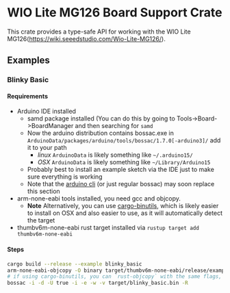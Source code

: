 # WIO Lite MG126 Board Support Crate

This crate provides a type-safe API for working with the WIO Lite MG126(https://wiki.seeedstudio.com/Wio-Lite-MG126/).

## Examples
### Blinky Basic
#### Requirements
 - Arduino IDE installed
    - samd package installed (You can do this by going to Tools->Board->BoardManager and then searching for `samd`
    - Now the arduino distribution contains bossac.exe in `ArduinoData/packages/arduino/tools/bossac/1.7.0[-arduino3]/` add it to your path
       - *linux* `ArduinoData` is likely something like `~/.arduino15/`
       - *OSX* `ArduinoData` is likely something like `~/Library/Arduino15`
    - Probably best to install an example sketch via the IDE just to make sure everything is working
    - Note that the [arduino cli](https://github.com/arduino/arduino-cli) (or just regular bossac) may soon replace this section
 - arm-none-eabi tools installed, you need gcc and objcopy.
   -  **Note** Alternatively, you can use [cargo-binutils](https://github.com/rust-embedded/cargo-binutils), which is likely easier to install on OSX and also easier to use, as it will automatically detect the target
 - thumbv6m-none-eabi rust target installed via `rustup target add thumbv6m-none-eabi`

#### Steps
```bash
cargo build --release --example blinky_basic
arm-none-eabi-objcopy -O binary target/thumbv6m-none-eabi/release/examples/blinky_basic target/blinky_basic.bin
# if using cargo-binutils, you can `rust-objcopy` with the same flags, or combine the previous 2 steps with `cargo objcopy`
bossac -i -d -U true -i -e -w -v target/blinky_basic.bin -R
```
